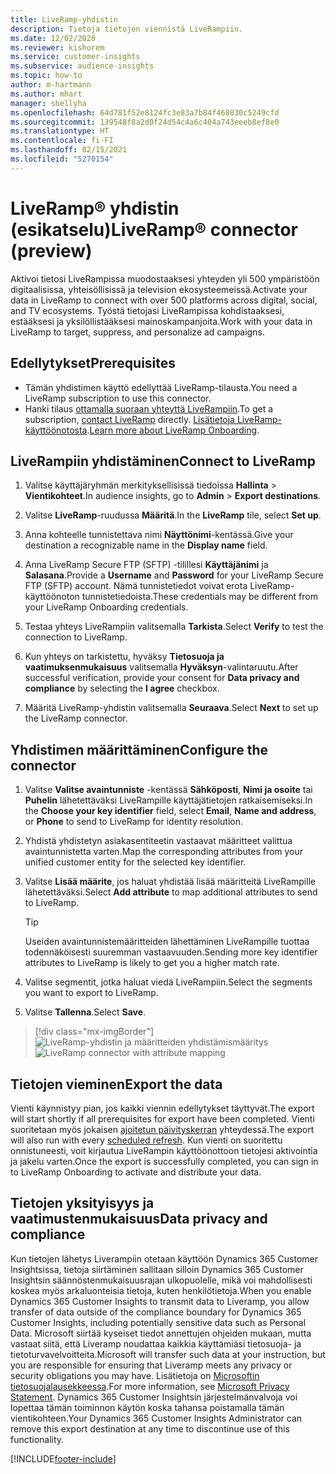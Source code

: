 ```yaml
---
title: LiveRamp-yhdistin
description: Tietoja tietojen viennistä LiveRampiin.
ms.date: 12/02/2020
ms.reviewer: kishorem
ms.service: customer-insights
ms.subservice: audience-insights
ms.topic: how-to
author: m-hartmann
ms.author: mhart
manager: shellyha
ms.openlocfilehash: 64d781f52e8124fc3e83a7b84f468830c5249cfd
ms.sourcegitcommit: 139548f8a2d0f24d54c4a6c404a743eeeb8ef8e0
ms.translationtype: HT
ms.contentlocale: fi-FI
ms.lasthandoff: 02/15/2021
ms.locfileid: "5270154"
---
```

# <a name="liverampreg-connector-preview"></a><span data-ttu-id="be382-103">LiveRamp&reg; yhdistin (esikatselu)</span><span class="sxs-lookup"><span data-stu-id="be382-103">LiveRamp&reg; connector (preview)</span></span>

<span data-ttu-id="be382-104">Aktivoi tietosi LiveRampissa muodostaaksesi yhteyden yli 500 ympäristöön digitaalisissa, yhteisöllisissä ja television ekosysteemeissä.</span><span class="sxs-lookup"><span data-stu-id="be382-104">Activate your data in LiveRamp to connect with over 500 platforms across digital, social, and TV ecosystems.</span></span> <span data-ttu-id="be382-105">Työstä tietojasi LiveRampissa kohdistaaksesi, estääksesi ja yksilöllistääksesi mainoskampanjoita.</span><span class="sxs-lookup"><span data-stu-id="be382-105">Work with your data in LiveRamp to target, suppress, and personalize ad campaigns.</span></span>

## <a name="prerequisites"></a><span data-ttu-id="be382-106">Edellytykset</span><span class="sxs-lookup"><span data-stu-id="be382-106">Prerequisites</span></span>

- <span data-ttu-id="be382-107">Tämän yhdistimen käyttö edellyttää LiveRamp-tilausta.</span><span class="sxs-lookup"><span data-stu-id="be382-107">You need a LiveRamp subscription to use this connector.</span></span>
- <span data-ttu-id="be382-108">Hanki tilaus [ottamalla suoraan yhteyttä LiveRampiin](https://liveramp.com/contact/).</span><span class="sxs-lookup"><span data-stu-id="be382-108">To get a subscription, [contact LiveRamp](https://liveramp.com/contact/) directly.</span></span> <span data-ttu-id="be382-109">[Lisätietoja LiveRamp-käyttöönotosta](https://liveramp.com/our-platform/data-onboarding/).</span><span class="sxs-lookup"><span data-stu-id="be382-109">[Learn more about LiveRamp Onboarding](https://liveramp.com/our-platform/data-onboarding/).</span></span>

## <a name="connect-to-liveramp"></a><span data-ttu-id="be382-110">LiveRampiin yhdistäminen</span><span class="sxs-lookup"><span data-stu-id="be382-110">Connect to LiveRamp</span></span>

1. <span data-ttu-id="be382-111">Valitse käyttäjäryhmän merkityksellisissä tiedoissa **Hallinta** > **Vientikohteet**.</span><span class="sxs-lookup"><span data-stu-id="be382-111">In audience insights, go to **Admin** > **Export destinations**.</span></span>

1. <span data-ttu-id="be382-112">Valitse **LiveRamp**-ruudussa **Määritä**.</span><span class="sxs-lookup"><span data-stu-id="be382-112">In the **LiveRamp** tile, select **Set up**.</span></span>

1. <span data-ttu-id="be382-113">Anna kohteelle tunnistettava nimi **Näyttönimi**-kentässä.</span><span class="sxs-lookup"><span data-stu-id="be382-113">Give your destination a recognizable name in the **Display name** field.</span></span>

1. <span data-ttu-id="be382-114">Anna LiveRamp Secure FTP (SFTP) -tilillesi **Käyttäjänimi** ja **Salasana**.</span><span class="sxs-lookup"><span data-stu-id="be382-114">Provide a **Username** and **Password** for your LiveRamp Secure FTP (SFTP) account.</span></span>
<span data-ttu-id="be382-115">Nämä tunnistetiedot voivat erota LiveRamp-käyttöönoton tunnistetiedoista.</span><span class="sxs-lookup"><span data-stu-id="be382-115">These credentials may be different from your LiveRamp Onboarding credentials.</span></span>

1. <span data-ttu-id="be382-116">Testaa yhteys LiveRampiin valitsemalla **Tarkista**.</span><span class="sxs-lookup"><span data-stu-id="be382-116">Select **Verify** to test the connection to LiveRamp.</span></span>

1. <span data-ttu-id="be382-117">Kun yhteys on tarkistettu, hyväksy **Tietosuoja ja vaatimuksenmukaisuus** valitsemalla **Hyväksyn**-valintaruutu.</span><span class="sxs-lookup"><span data-stu-id="be382-117">After successful verification, provide your consent for **Data privacy and compliance** by selecting the **I agree** checkbox.</span></span>

1. <span data-ttu-id="be382-118">Määritä LiveRamp-yhdistin valitsemalla **Seuraava**.</span><span class="sxs-lookup"><span data-stu-id="be382-118">Select **Next** to set up the LiveRamp connector.</span></span>

## <a name="configure-the-connector"></a><span data-ttu-id="be382-119">Yhdistimen määrittäminen</span><span class="sxs-lookup"><span data-stu-id="be382-119">Configure the connector</span></span>

1. <span data-ttu-id="be382-120">Valitse **Valitse avaintunniste** -kentässä **Sähköposti**, **Nimi ja osoite** tai **Puhelin** lähetettäväksi LiveRampille käyttäjätietojen ratkaisemiseksi.</span><span class="sxs-lookup"><span data-stu-id="be382-120">In the **Choose your key identifier** field, select **Email**,  **Name and address**, or **Phone** to send to LiveRamp for identity resolution.</span></span>

1. <span data-ttu-id="be382-121">Yhdistä yhdistetyn asiakasentiteetin vastaavat määritteet valittua avaintunnistetta varten.</span><span class="sxs-lookup"><span data-stu-id="be382-121">Map the corresponding attributes from your unified customer entity for the selected key identifier.</span></span>

1. <span data-ttu-id="be382-122">Valitse **Lisää määrite**, jos haluat yhdistää lisää määritteitä LiveRampille lähetettäväksi.</span><span class="sxs-lookup"><span data-stu-id="be382-122">Select **Add attribute** to map additional attributes to send to LiveRamp.</span></span>

   > [!TIP]
   > <span data-ttu-id="be382-123">Useiden avaintunnistemääritteiden lähettäminen LiveRampille tuottaa todennäköisesti suuremman vastaavuuden.</span><span class="sxs-lookup"><span data-stu-id="be382-123">Sending more key identifier attributes to LiveRamp is likely to get you a higher match rate.</span></span>

1. <span data-ttu-id="be382-124">Valitse segmentit, jotka haluat viedä LiveRampiin.</span><span class="sxs-lookup"><span data-stu-id="be382-124">Select the segments you want to export to LiveRamp.</span></span>

1. <span data-ttu-id="be382-125">Valitse **Tallenna**.</span><span class="sxs-lookup"><span data-stu-id="be382-125">Select **Save**.</span></span>

> [!div class="mx-imgBorder"]
> <span data-ttu-id="be382-126">![LiveRamp-yhdistin ja määritteiden yhdistämismääritys](media/export-liveramp-segments.png "LiveRamp-yhdistin ja määritteiden yhdistämismääritys")</span><span class="sxs-lookup"><span data-stu-id="be382-126">![LiveRamp connector with attribute mapping](media/export-liveramp-segments.png "LiveRamp connector with attribute mapping")</span></span>

## <a name="export-the-data"></a><span data-ttu-id="be382-127">Tietojen vieminen</span><span class="sxs-lookup"><span data-stu-id="be382-127">Export the data</span></span>

<span data-ttu-id="be382-128">Vienti käynnistyy pian, jos kaikki viennin edellytykset täyttyvät.</span><span class="sxs-lookup"><span data-stu-id="be382-128">The export will start shortly if all prerequisites for export have been completed.</span></span> <span data-ttu-id="be382-129">Vienti suoritetaan myös jokaisen [ajoitetun päivityskerran](system.md#schedule-tab) yhteydessä.</span><span class="sxs-lookup"><span data-stu-id="be382-129">The export will also run with every [scheduled refresh](system.md#schedule-tab).</span></span>
<span data-ttu-id="be382-130">Kun vienti on suoritettu onnistuneesti, voit kirjautua LiveRampin käyttöönottoon tietojesi aktivointia ja jakelu varten.</span><span class="sxs-lookup"><span data-stu-id="be382-130">Once the export is successfully completed, you can sign in to LiveRamp Onboarding to activate and distribute your data.</span></span>

## <a name="data-privacy-and-compliance"></a><span data-ttu-id="be382-131">Tietojen yksityisyys ja vaatimustenmukaisuus</span><span class="sxs-lookup"><span data-stu-id="be382-131">Data privacy and compliance</span></span>

<span data-ttu-id="be382-132">Kun tietojen lähetys Liverampiin otetaan käyttöön Dynamics 365 Customer Insightsissa, tietoja siirtäminen sallitaan silloin Dynamics 365 Customer Insightsin säännöstenmukaisuusrajan ulkopuolelle, mikä voi mahdollisesti koskea myös arkaluonteisia tietoja, kuten henkilötietoja.</span><span class="sxs-lookup"><span data-stu-id="be382-132">When you enable Dynamics 365 Customer Insights to transmit data to Liveramp, you allow transfer of data outside of the compliance boundary for Dynamics 365 Customer Insights, including potentially sensitive data such as Personal Data.</span></span> <span data-ttu-id="be382-133">Microsoft siirtää kyseiset tiedot annettujen ohjeiden mukaan, mutta vastaat siitä, että Liveramp noudattaa kaikkia käyttämiäsi tietosuoja- ja tietoturvavelvoitteita.</span><span class="sxs-lookup"><span data-stu-id="be382-133">Microsoft will transfer such data at your instruction, but you are responsible for ensuring that Liveramp meets any privacy or security obligations you may have.</span></span> <span data-ttu-id="be382-134">Lisätietoja on [Microsoftin tietosuojalausekkeessa](https://go.microsoft.com/fwlink/?linkid=396732).</span><span class="sxs-lookup"><span data-stu-id="be382-134">For more information, see [Microsoft Privacy Statement](https://go.microsoft.com/fwlink/?linkid=396732).</span></span>
<span data-ttu-id="be382-135">Dynamics 365 Customer Insightsin järjestelmänvalvoja voi lopettaa tämän toiminnon käytön koska tahansa poistamalla tämän vientikohteen.</span><span class="sxs-lookup"><span data-stu-id="be382-135">Your Dynamics 365 Customer Insights Administrator can remove this export destination at any time to discontinue use of this functionality.</span></span>

[!INCLUDE[footer-include](../includes/footer-banner.md)]